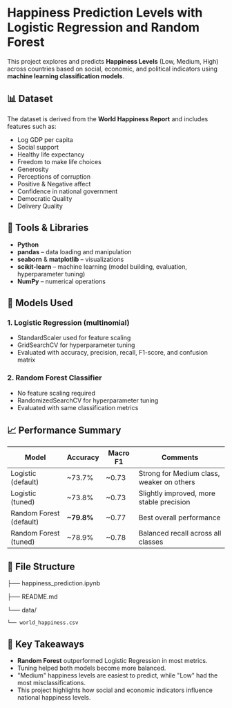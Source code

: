# Happiness Prediction Levels with Logistic Regression and Random Forest

This project explores and predicts **Happiness Levels** (Low, Medium, High) across countries based on social, economic, and political indicators using **machine learning classification models**.

## 📊 Dataset

The dataset is derived from the **World Happiness Report** and includes features such as:

- Log GDP per capita  
- Social support  
- Healthy life expectancy  
- Freedom to make life choices  
- Generosity  
- Perceptions of corruption  
- Positive & Negative affect  
- Confidence in national government  
- Democratic Quality  
- Delivery Quality  

## 🧰 Tools & Libraries

- **Python**  
- **pandas** – data loading and manipulation  
- **seaborn** & **matplotlib** – visualizations  
- **scikit-learn** – machine learning (model building, evaluation, hyperparameter tuning)  
- **NumPy** – numerical operations  

## 🧠 Models Used

### 1. Logistic Regression (multinomial)
- StandardScaler used for feature scaling
- GridSearchCV for hyperparameter tuning
- Evaluated with accuracy, precision, recall, F1-score, and confusion matrix

### 2. Random Forest Classifier
- No feature scaling required
- RandomizedSearchCV for hyperparameter tuning
- Evaluated with same classification metrics

## 📈 Performance Summary

| Model             | Accuracy | Macro F1 | Comments                                  |
|------------------|----------|----------|-------------------------------------------|
| Logistic (default) | ~73.7%   | ~0.73    | Strong for Medium class, weaker on others |
| Logistic (tuned)   | ~73.8%   | ~0.73    | Slightly improved, more stable precision  |
| Random Forest (default) | **~79.8%** | ~0.77    | Best overall performance                  |
| Random Forest (tuned)   | ~78.9%   | ~0.78    | Balanced recall across all classes        |

## 📂 File Structure
├── happiness_prediction.ipynb

├── README.md

└── data/

    └── world_happiness.csv

## 📌 Key Takeaways

- **Random Forest** outperformed Logistic Regression in most metrics.
- Tuning helped both models become more balanced.
- "Medium" happiness levels are easiest to predict, while "Low" had the most misclassifications.
- This project highlights how social and economic indicators influence national happiness levels.


